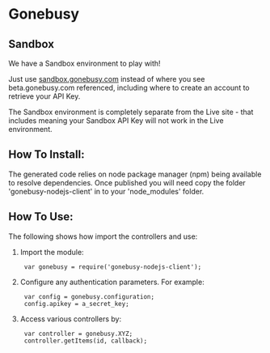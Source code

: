 # Gonebusy

## Sandbox

We have a Sandbox environment to play with!

Just use [sandbox.gonebusy.com](http://sandbox.gonebusy.com) instead of where you see beta.gonebusy.com referenced, including where to create an account to retrieve your API Key.  

The Sandbox environment is completely separate from the Live site - that includes meaning your Sandbox API Key will not work in the Live environment.

## How To Install: 

The generated code relies on node package manager (npm) being available to resolve dependencies.
Once published you will need copy the folder 'gonebusy-nodejs-client' in to your 'node_modules' folder.

## How To Use:

The following shows how import the controllers and use:

1) Import the module:

        var gonebusy = require('gonebusy-nodejs-client');
2) Configure any authentication parameters. For example:

        var config = gonebusy.configuration;
        config.apikey = a_secret_key;

3) Access various controllers by:

        var controller = gonebusy.XYZ;
        controller.getItems(id, callback);
    


